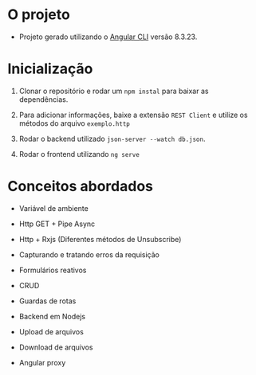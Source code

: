 # O projeto

* Projeto gerado utilizando o [Angular CLI](https://github.com/angular/angular-cli) versão 8.3.23.

# Inicialização

1. Clonar o repositório e rodar um `npm instal` para baixar as dependências.

2. Para adicionar informações, baixe a extensão `REST Client` e utilize os métodos do arquivo `exemplo.http`

3. Rodar o backend utilizado `json-server --watch db.json`.

4. Rodar o frontend utilizando `ng serve`


# Conceitos abordados

* Variável de ambiente

* Http GET + Pipe Async

* Http + Rxjs (Diferentes métodos de Unsubscribe)

* Capturando e tratando erros da requisição

* Formulários reativos

* CRUD

* Guardas de rotas

* Backend em Nodejs

* Upload de arquivos

* Download de arquivos

* Angular proxy
